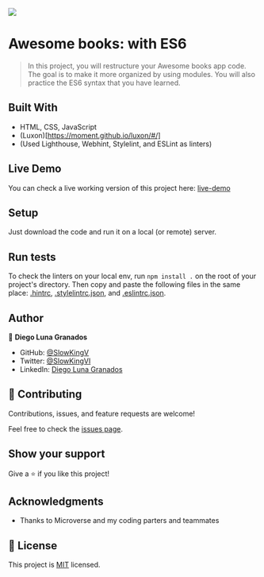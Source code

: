 ![](https://img.shields.io/badge/Microverse-blueviolet)

# Awesome books: with ES6

> In this project, you will restructure your Awesome books app code. The goal is to make it more organized by using modules. You will also practice the ES6 syntax that you have learned.

## Built With

- HTML, CSS, JavaScript
- (Luxon)[https://moment.github.io/luxon/#/]
- (Used Lighthouse, Webhint, Stylelint, and ESLint as linters)

## Live Demo

You can check a live working version of this project here: [live-demo](https://slowkingv.github.io/awesome-books-es6/)

## Setup

Just download the code and run it on a local (or remote) server.

## Run tests

To check the linters on your local env, run `npm install .` on the root of your project's directory.
Then copy and paste the following files in the same place: [.hintrc](https://github.com/microverseinc/linters-config/blob/master/html-css/.hintrc), [.stylelintrc.json](https://github.com/microverseinc/linters-config/blob/master/html-css/.stylelintrc.json), and [.eslintrc.json](https://github.com/microverseinc/linters-config/blob/master/html-css-js/.eslintrc.json).

## Author

👤 **Diego Luna Granados**

- GitHub: [@SlowKingV](https://github.com/SlowKingV)
- Twitter: [@SlowKingVI](https://twitter.com/SlowKingVI)
- LinkedIn: [Diego Luna Granados](https://www.linkedin.com/in/diego-luna-granados/)


## 🤝 Contributing

Contributions, issues, and feature requests are welcome!

Feel free to check the [issues page](../../issues/).

## Show your support

Give a ⭐️ if you like this project!

## Acknowledgments

- Thanks to Microverse and my coding parters and teammates

## 📝 License

This project is [MIT](./LICENSE) licensed.
